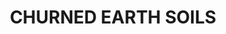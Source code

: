 ---
title: "CHURNED EARTH SOILS"
price: "TBA"
desc: "Opis nije dostupan"
img_path: "/assets/img/A.MIG-7441.jpg"
brand: AMMO
available: true
cat: "weathering"
subcat: "WEATHERING SETS"
subsubcat: "SS"
---